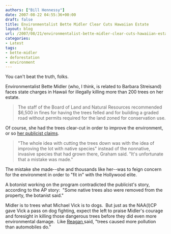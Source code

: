 ```yaml
---
authors: ["Bill Hennessy"]
date: 2007-08-22 04:55:36+00:00
draft: false
title: Environmentalist Bette Midler Clear Cuts Hawaiian Estate
layout: blog
url: /2007/08/21/environmentalist-bette-midler-clear-cuts-hawaiian-estate/
categories:
- Latest
tags:
- bette-midler
- deforestation
- environment
---
```


You can't beat the truth, folks.

Environmentalist Bette Midler (who, I think, is related to Barbara Streisand) faces state charges in Hawaii for illegally killing more than 200 trees on her estate.  


> The staff of the Board of Land and Natural Resources recommended $6,500 in fines for having the trees felled and for building a graded road without permits required for the land zoned for conservation use.


Of course, she had the trees clear-cut in order to improve the environment, or so [her publicist claims](https://apnews.myway.com/article/20070822/D8R5RGBG1.html).


> "The whole idea with cutting the trees down was with the idea of improving the lot with native species" instead of the nonnative, invasive species that had grown there, Graham said. "It's unfortunate that a mistake was made."


The mistake she made--she and thousands like her--was to feign concern for the environment in order to "fit in" with the Hollywood elite.

A botonist working on the program contradicted the publicist's story, according to the AP story:  "Some native trees also were removed from the property, the botanist said."

Midler is to trees what Michael Vick is to dogs.  But just as the NAA(l)CP gave Vick a pass on dog fighting, expect the left to praise Midler's courage and foresight in killing those dangerous trees before they did even more environmental damage.  Like [Reagan ](https://thinkexist.com/quotation/trees_cause_more_pollution_than_automobiles_do/337369.html)said, "trees caused more pollution than automobiles do." 
